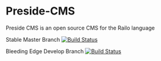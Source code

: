 Preside-CMS
===========

Preside CMS is an open source CMS for the Railo language

Stable Master Branch
[![Build Status](https://travis-ci.org/pixl8/Preside-CMS.svg?branch=master "Stable master branch")](https://travis-ci.org/pixl8/Preside-CMS) 

Bleeding Edge Develop Branch
[![Build Status](https://travis-ci.org/pixl8/Preside-CMS.svg?branch=develop "Bleeding edge develop branch")](https://travis-ci.org/pixl8/Preside-CMS)

